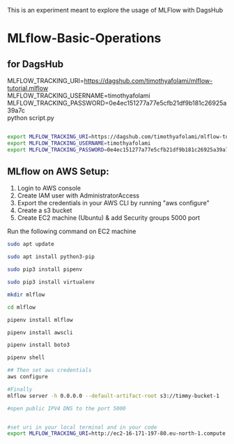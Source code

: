 This is an experiment meant to explore the usage of MLFlow with DagsHub


# MLflow-Basic-Operations





## for DagsHub

MLFLOW_TRACKING_URI=https://dagshub.com/timothyafolami/mlflow-tutorial.mlflow \
MLFLOW_TRACKING_USERNAME=timothyafolami \
MLFLOW_TRACKING_PASSWORD=0e4ec151277a77e5cfb21df9b181c26925a39a7c \
python script.py

```bash

export MLFLOW_TRACKING_URI=https://dagshub.com/timothyafolami/mlflow-tutorial.mlflow 
export MLFLOW_TRACKING_USERNAME=timothyafolami 
export MLFLOW_TRACKING_PASSWORD=0e4ec151277a77e5cfb21df9b181c26925a39a7c 
```

## MLflow on AWS Setup:

1. Login to AWS console
2. Create IAM user with AdministratorAccess
3. Export the credentials in your AWS CLI by running "aws configure"
4. Create a s3 bucket
5. Create EC2 machine (Ubuntu) & add Security groups 5000 port

Run the following command on EC2 machine

```bash
sudo apt update

sudo apt install python3-pip

sudo pip3 install pipenv

sudo pip3 install virtualenv

mkdir mlflow

cd mlflow

pipenv install mlflow

pipenv install awscli

pipenv install boto3

pipenv shell

## Then set aws credentials
aws configure

#Finally 
mlflow server -h 0.0.0.0 --default-artifact-root s3://timmy-bucket-1

#open public IPV4 DNS to the port 5000


#set uri in your local terminal and in your code
export MLFLOW_TRACKING_URI=http://ec2-16-171-197-80.eu-north-1.compute.amazonaws.com:5000/
```